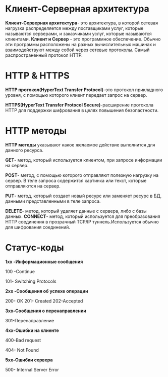 # Клиент-Серверная архитектура
                                          
 **Клиент-Серверная архитектура**- это архитектура, в которой сетевая нагрузка распределяется между поставщиками услуг, которые называются серверами, и заказчиками услуг, которые называются клиентами.
 **Клиент и Сервер** - это программное обеспечение.
 Обычно эти программы расположены на разных вычислительных машинах и взаимодействуют между собой через сетевые протоколы.
 Самый распространенный протокол HTTP.
# HTTP & HTTPS

 **HTTP протокол(HyperText Transfer Protocol)**-это протокол прикладного уровня, с помощью которого клиент передает запрос на сервер.
 
 **HTTPS(HyperText Transfer Protocol Secure)**-расширение протокола HTTP для поддержки шифрования в целях повышения безопастности.
 # HTTP методы
 **HTTP методы** указывают какое желаемое действие выполнится для данного ресурса. 
 
 **GET**- метод, который используется клиентом, при запросе информации на сервер.
 
 **POST**- метод, с помощью которого отправляют полезную нагрузку на сервер. В теле запроса содержится картинка или текст, которые отправляются на сервер.
 
 **PUT**- метод, который создает новый ресурс или заменяет ресурс в БД, данными представленными в теле запроса.
 
 **DELETE**- метод, который удаляет данные с сервера, либо с базы данных.
 **CONNECT**- метод, который используется для преобразования HTTP соединения в прозрачный TCP/IP туннель.Используется обычно для шифрования соединений.
 
 # Статус-коды
 
 **1xx -Информационные сообщения** 
 
 100 -Continue
 
 101- Switching Protocols
 
 **2xx -Сообщения об успехе операции**
 
 200- OK
 201- Created
 202-Accepted
 
 **3xx-Сообщения о перенаправлении**
 
 301-Перенаправление
 
 **4xx-Ошибки на клиенте**
 
 400-Bad request
 
 404- Not Found
 
 **5xx-Ошибки сервера**
 
 500- Internal Server Error
 
 
